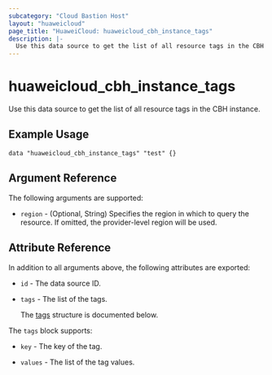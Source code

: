 ```yaml
---
subcategory: "Cloud Bastion Host"
layout: "huaweicloud"
page_title: "HuaweiCloud: huaweicloud_cbh_instance_tags"
description: |-
  Use this data source to get the list of all resource tags in the CBH instance.
---
```


# huaweicloud_cbh_instance_tags

Use this data source to get the list of all resource tags in the CBH instance.

## Example Usage

```hcl
data "huaweicloud_cbh_instance_tags" "test" {}
```

## Argument Reference

The following arguments are supported:

* `region` - (Optional, String) Specifies the region in which to query the resource.
  If omitted, the provider-level region will be used.

## Attribute Reference

In addition to all arguments above, the following attributes are exported:

* `id` - The data source ID.

* `tags` - The list of the tags.

  The [tags](#tags_struct) structure is documented below.

<a name="tags_struct"></a>
The `tags` block supports:

* `key` - The key of the tag.

* `values` - The list of the tag values.
